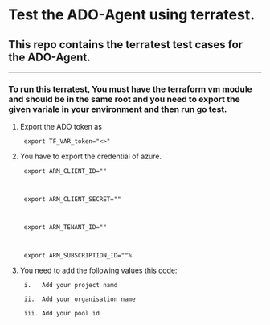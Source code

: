 # Test the ADO-Agent using terratest.

 

## This repo contains the terratest test cases for the ADO-Agent.

 


-------------
### To run this terratest, You must have the terraform vm module and should be in the same root and you need to export the given variale in your environment and then run go test.

 


1. Export the ADO token as

 

        export TF_VAR_token="<>"

 

2. You have to export the credential of azure.

 

        export ARM_CLIENT_ID=""

 

        export ARM_CLIENT_SECRET=""

 

        export ARM_TENANT_ID=""

 

        export ARM_SUBSCRIPTION_ID=""%           

3. You need to add the following values this code:

        i.   Add your project namd

        ii.  Add your organisation name
        
        iii. Add your pool id